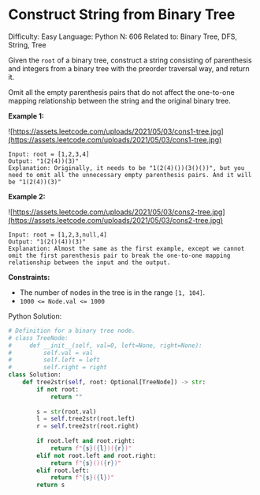 # Construct String from Binary Tree

Difficulty: Easy
Language: Python
N: 606
Related to: Binary Tree, DFS, String, Tree

Given the `root` of a binary tree, construct a string consisting of parenthesis and integers from a binary tree with the preorder traversal way, and return it.

Omit all the empty parenthesis pairs that do not affect the one-to-one mapping relationship between the string and the original binary tree.

**Example 1:**

![https://assets.leetcode.com/uploads/2021/05/03/cons1-tree.jpg](https://assets.leetcode.com/uploads/2021/05/03/cons1-tree.jpg)

```
Input: root = [1,2,3,4]
Output: "1(2(4))(3)"
Explanation: Originally, it needs to be "1(2(4)())(3()())", but you need to omit all the unnecessary empty parenthesis pairs. And it will be "1(2(4))(3)"

```

**Example 2:**

![https://assets.leetcode.com/uploads/2021/05/03/cons2-tree.jpg](https://assets.leetcode.com/uploads/2021/05/03/cons2-tree.jpg)

```
Input: root = [1,2,3,null,4]
Output: "1(2()(4))(3)"
Explanation: Almost the same as the first example, except we cannot omit the first parenthesis pair to break the one-to-one mapping relationship between the input and the output.

```

**Constraints:**

- The number of nodes in the tree is in the range `[1, 104]`.
- `1000 <= Node.val <= 1000`

Python Solution:

```python
# Definition for a binary tree node.
# class TreeNode:
#     def __init__(self, val=0, left=None, right=None):
#         self.val = val
#         self.left = left
#         self.right = right
class Solution:
    def tree2str(self, root: Optional[TreeNode]) -> str:
        if not root:
            return ""
        
        s = str(root.val)
        l = self.tree2str(root.left)
        r = self.tree2str(root.right)
        
        if root.left and root.right:
            return f"{s}({l})({r})"
        elif not root.left and root.right:
            return f"{s}()({r})"
        elif root.left:
            return f"{s}({l})"
        return s
```